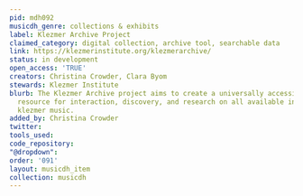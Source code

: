```yaml
---
pid: mdh092
musicdh_genre: collections & exhibits
label: Klezmer Archive Project
claimed_category: digital collection, archive tool, searchable data
link: https://klezmerinstitute.org/klezmerarchive/
status: in development
open_access: 'TRUE'
creators: Christina Crowder, Clara Byom
stewards: Klezmer Institute
blurb: The Klezmer Archive project aims to create a universally accessible, useful
  resource for interaction, discovery, and research on all available information about
  klezmer music.
added_by: Christina Crowder
twitter: 
tools_used: 
code_repository: 
"@dropdown": 
order: '091'
layout: musicdh_item
collection: musicdh
---
```

